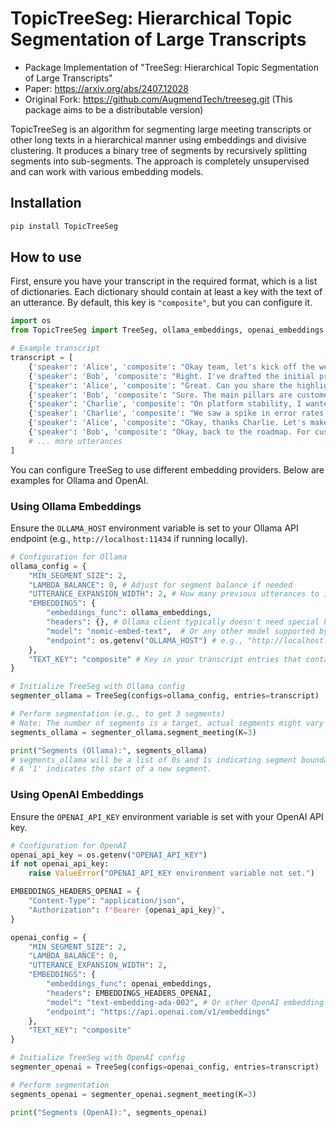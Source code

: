 # TopicTreeSeg: Hierarchical Topic Segmentation of Large Transcripts

- Package Implementation of "TreeSeg: Hierarchical Topic Segmentation of Large Transcripts"
- Paper: https://arxiv.org/abs/2407.12028
- Original Fork: https://github.com/AugmendTech/treeseg.git (This package aims to be a distributable version)

TopicTreeSeg is an algorithm for segmenting large meeting transcripts or other long texts in a hierarchical manner using embeddings and divisive clustering. It produces a binary tree of segments by recursively splitting segments into sub-segments. The approach is completely unsupervised and can work with various embedding models.

## Installation

```bash
pip install TopicTreeSeg
```

## How to use

First, ensure you have your transcript in the required format, which is a list of dictionaries. Each dictionary should contain at least a key with the text of an utterance. By default, this key is `"composite"`, but you can configure it.

```python
import os
from TopicTreeSeg import TreeSeg, ollama_embeddings, openai_embeddings # Make sure these are importable

# Example transcript
transcript = [
    {'speaker': 'Alice', 'composite': "Okay team, let's kick off the weekly sync. First agenda item is the Q3 roadmap planning."},
    {'speaker': 'Bob', 'composite': "Right. I've drafted the initial proposal based on the feedback from the product team."},
    {'speaker': 'Alice', 'composite': "Great. Can you share the highlights? We need to finalize the key initiatives this week."},
    {'speaker': 'Bob', 'composite': "Sure. The main pillars are customer acquisition, platform stability, and launching the new mobile feature."},
    {'speaker': 'Charlie', 'composite': "On platform stability, I wanted to raise an issue regarding the recent deployment."},
    {'speaker': 'Charlie', 'composite': "We saw a spike in error rates after the update went live Tuesday."},
    {'speaker': 'Alice', 'composite': "Okay, thanks Charlie. Let's make that the next discussion point after Bob finishes the roadmap overview."},
    {'speaker': 'Bob', 'composite': "Okay, back to the roadmap. For customer acquisition, we're planning two major campaigns..."}
    # ... more utterances
]
```

You can configure TreeSeg to use different embedding providers. Below are examples for Ollama and OpenAI.

### Using Ollama Embeddings

Ensure the `OLLAMA_HOST` environment variable is set to your Ollama API endpoint (e.g., `http://localhost:11434` if running locally).

```python
# Configuration for Ollama
ollama_config = {
    "MIN_SEGMENT_SIZE": 2,
    "LAMBDA_BALANCE": 0, # Adjust for segment balance if needed
    "UTTERANCE_EXPANSION_WIDTH": 2, # How many previous utterances to include for context
    "EMBEDDINGS": {
        "embeddings_func": ollama_embeddings,
        "headers": {}, # Ollama client typically doesn't need special headers
        "model": "nomic-embed-text",  # Or any other model supported by your Ollama instance
        "endpoint": os.getenv("OLLAMA_HOST") # e.g., "http://localhost:11434"
    },
    "TEXT_KEY": "composite" # Key in your transcript entries that contains the text
}

# Initialize TreeSeg with Ollama config
segmenter_ollama = TreeSeg(configs=ollama_config, entries=transcript)

# Perform segmentation (e.g., to get 3 segments)
# Note: The number of segments is a target, actual segments might vary based on data.
segments_ollama = segmenter_ollama.segment_meeting(K=3) 

print("Segments (Ollama):", segments_ollama)
# segments_ollama will be a list of 0s and 1s indicating segment boundaries.
# A '1' indicates the start of a new segment.
```

### Using OpenAI Embeddings

Ensure the `OPENAI_API_KEY` environment variable is set with your OpenAI API key.

```python
# Configuration for OpenAI
openai_api_key = os.getenv("OPENAI_API_KEY")
if not openai_api_key:
    raise ValueError("OPENAI_API_KEY environment variable not set.")

EMBEDDINGS_HEADERS_OPENAI = {
    "Content-Type": "application/json",
    "Authorization": f"Bearer {openai_api_key}",
}

openai_config = {
    "MIN_SEGMENT_SIZE": 2,
    "LAMBDA_BALANCE": 0,
    "UTTERANCE_EXPANSION_WIDTH": 2,
    "EMBEDDINGS": {
        "embeddings_func": openai_embeddings,
        "headers": EMBEDDINGS_HEADERS_OPENAI,
        "model": "text-embedding-ada-002", # Or other OpenAI embedding models
        "endpoint": "https://api.openai.com/v1/embeddings"
    },
    "TEXT_KEY": "composite"
}

# Initialize TreeSeg with OpenAI config
segmenter_openai = TreeSeg(configs=openai_config, entries=transcript)

# Perform segmentation
segments_openai = segmenter_openai.segment_meeting(K=3)

print("Segments (OpenAI):", segments_openai)
```
